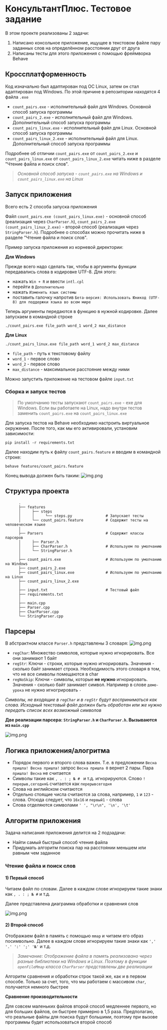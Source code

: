 # КонсультантПлюс. Тестовое задание

В этом проекте реализованы 2 задачи:
1) Написано консольное приложение, ищущее в текстовом файле пару заданных слов
   на определённом расстоянии друг от друга
2) Написаны тесты для этого приложения с помощью фреймворка Behave

## Кроссплатформенность 

Код изначально был адаптирован под ОС Linux, затем он стал адаптирован под Windows.
По этой причине в репозитории находятся 4 файла ```.exe```

* ```count_pairs.exe``` - исполнительный файл для Windows. Основной способ запуска программы
* ```count_pairs_2.exe``` - исполнительный файл для Windows. Дополнительный способ запуска программы
* ```count_pairs_linux.exe``` - исполнительный файл для Linux. Основной способ запуска программы
* ```count_pairs_linux_2.exe``` - исполнительный файл для Linux. Дополнительный способ запуска программы

Подробнее об отличии ```count_pairs.exe``` от ```count_pairs_2.exe``` и ```count_pairs_linux.exe``` от ```count_pairs_linux_2.exe```
читать ниже в разделе "Чтение файла и поиск слов".

>_Основной способ запуска - ```count_pairs.exe``` на Windows и ```count_pairs_linux.exe``` на Linux_ 

## Запуск приложения
Всего есть 2 способа запуска приложения

Файл ```count_pairs.exe (count_pairs_linux.exe)``` - основной способ (реализация через ```CharParser.h```), ```count_pairs_2.exe (count_pairs_linux_2.exe)``` - второй способ (реализация через ```StringParser.h```).
Подробнее о способах можно прочитать ниже в разделе "Чтение файла и поиск слов".

Пример запуска приложения из корневой директории:

**Для Windows**

Прежде всего надо сделать так, чтобы в аргументы функции передавались слова в кодировке UTF-8. Для этого:

* нажать ```Win + R``` и ввести ```intl.cpl```
* перейти в ```Дополнительно```
* нажать ```Изменить язык системы```
* поставить галочку напротив ```Бета-версия: Использовать Юникод (UTF-8) для поддержки языка во всем мире```

Теперь аргументы передаются в функцию в нужной кодировке. Далее запускаем в командной строке 
```
./count_pairs.exe file_path word_1 word_2 max_distance 
```

**Для Linux**
```
./count_pairs_linux.exe file_path word_1 word_2 max_distance 
```

* ```file_path``` - путь к текстовому файлу
* ```word_1``` - первое слово
* ```word_2``` - первое слово
* ```max_distance``` - максимальное расстояние между ними

Можно запустить приложение на тестовом файле ``` input.txt ```

### Сборка и запуск тестов

>По умолчанию тесты запускают ```count_pairs.exe``` - exe для Windows. Если вы работаете на Linux, надо внутри тестов
заменить ```count_pairs.exe``` на ```count_pairs_linux.exe```


Для запуска тестов на Behave необходимо настроить виртуальное окружение.
После того, как мы его активировали, установим зависимости:
```
pip install -r requirements.txt 
```

Далее находим путь к файлу ```count_pairs.feature``` и вводим в командной строке:
```
behave features/count_pairs.feature
```

Конец вывода должен быть таким:
![img.png](images/img.png)


## Структура проекта

```
      .
      ├── features                        
      │     ├── steps  
      │     │     └── steps.py               # Запускает тесты
      │     └── count_pairs.feature          # Содержит тесты на человеческом языке
      │    
      ├── Parsers                            # Содержит классы парсеров
      │     ├── Parser.h
      │     ├── CharParser.h                 # Используем по умолчанию
      │     └── StringParser.h
      │    
      ├── count_pairs.exe                    # Используем по умолчанию на Windows
      ├── count_pairs_2.exe
      ├── count_pairs_linux.exe              # Используем по умолчанию на Linux
      ├── count_pairs_linux_2.exe
      │    
      ├── input.txt                          # Тестовый файл
      ├── requirements.txt
      │    
      ├── main.cpp
      ├── Parser.cpp
      ├── CharParser.cpp
      └── StringParser.cpp
```

## Парсеры

В абстрактном классе ```Parser.h``` представлены 3 словаря:
![img.png](images/dictionaries.png)

* ```regChar```: Множество символов, которые нужно игнорировать. Все они занимают 1 байт
* ```regStr```: Ключи - строки, которые нужно игнорировать. Значения - сколько байт занимает строка. Необходимость этого словаря в том, что не все символы помещаются в char
* ```regNoSkip```: Ключи - символы, которые **не нужно** игнорировать. Значения - сколько байт занимает символ. Например в слове ```демо-урока``` не нужно игногрировать ```-```

_Символы, не входящие в ```regChar``` и в ```regStr``` будут восприниматься как слова. Исходный текстовый файл должен быть обработан или же нужно передать список всех возможный символов_

**Две реализации парсера: ```StringParser.h``` и ```CharParser.h```. Вызываются из ```main.cpp```**

![img.png](images/parser.png)

## Логика приложения/алогритма

* Порядок первого и второго слова важен. Т.е. в предложении ```Весна пришла! Весна пришла!``` запрос ```Весна пришла 0``` вернет 2 пары. Пара ```пришла! Весна``` не считается
* Символы такие как ```, . : ; № # ``` и т.д. игнорируются. Слово ```!перерыв,сегодня&``` считается как ```перерывсегодня``` 
* Слова на английском считаются
* Отдельно стоящие числа считаются за слова, например, ```1``` и ```123``` - слова. Отсюда следует, что ```16x16``` и ```первый1``` - слова
* Слова отделяются символами ```' ', "\r\n", '\n', '\t'  ```



## Алгоритм приложения

Задача написания приложения делится на 2 подзадачи:
* Найти самый быстрый способ чтения файла
* Придумать алгоритм поиска пар на расстоянии меньшем или равным чем заданное 
  
  
### Чтение файла и поиск слов

#### 1) Первый способ

Читаем файл по словам. Далее в каждом слове игнорируем такие знаки как `````, . : ; № #````` и т.д.

Далее представлена диаграмма обработки и сравнения слов

![img.png](images/scheme.png)

#### 2) Второй способ

Отображаем файл в память с помощью ```mmap``` и читаем его образ посимвольно. Далее в каждом слове игнорируем такие знаки как ```',' '.' ':' ';' '№'``` и т.д.

>_Замечание: Отображение файла в память реализовано через разные библиотеки на Windows и Linux. 
Поэтому в функции ```openFileMmap``` класса ```CharParser``` представлены две реализации_

Алгоритм сравнения и обработки строк такой же, как и в первом способе. Только за счет, того, что мы работаем с массивом ```char```, получается немного быстрее


**Сравнение производительности**

Для совсем маленьких файлов второй способ медленнее первого, но для больших файлов, он быстрее примерно в 1,5 раза.
Предполагаю, что реальные файлы для поиска будут большими, поэтому при вызове программы будет использоваться второй способ




